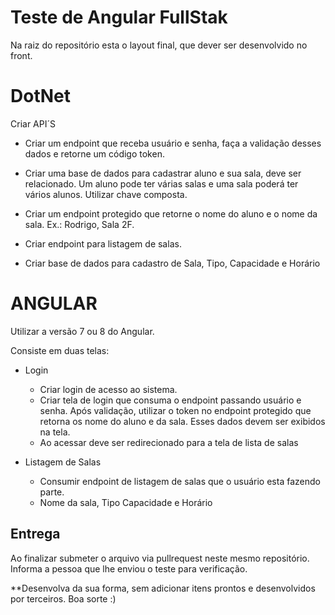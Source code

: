 # Teste de Angular FullStak
Na raiz do repositório esta o layout final, que dever ser desenvolvido no front.

# DotNet
Criar API´S
- Criar um endpoint que receba usuário e senha, faça a validação desses dados e retorne um código token.
- Criar uma base de dados para cadastrar aluno e sua sala, deve ser relacionado. Um aluno pode ter várias salas e uma sala poderá ter vários alunos. Utilizar chave composta.
- Criar um endpoint protegido que retorne o nome do aluno e o nome da sala. Ex.: Rodrigo, Sala 2F.

- Criar endpoint para listagem de salas.
- Criar base de dados para cadastro de Sala, Tipo, Capacidade e Horário
  
# ANGULAR
Utilizar a versão 7 ou 8 do Angular.

Consiste em duas telas:
- Login
	- Criar login de acesso ao sistema.
    - Criar tela de login que consuma o endpoint passando usuário e senha. Após validação, utilizar o token no endpoint protegido que retorna os nome do aluno e da sala. Esses dados devem ser exibidos na tela.
	- Ao acessar deve ser redirecionado para a tela de lista de salas

- Listagem de Salas
	- Consumir endpoint de listagem de salas que o usuário esta fazendo parte.
	- Nome da sala, Tipo Capacidade e Horário	

## Entrega
Ao finalizar submeter o arquivo via pullrequest neste mesmo repositório. Informa a pessoa que lhe enviou o teste para verificação.

**Desenvolva da sua forma, sem adicionar itens prontos e desenvolvidos por terceiros. Boa sorte :)
